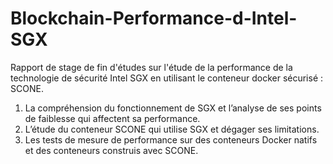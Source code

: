 # Blockchain-Performance-d-Intel-SGX
Rapport de stage de fin d'études sur l'étude de la performance de la technologie de sécurité Intel SGX en utilisant le conteneur docker sécurisé : SCONE.
1. La compréhension du fonctionnement de SGX et l’analyse de ses points de faiblesse qui affectent sa performance. 
2. L’étude du conteneur SCONE qui utilise SGX et dégager ses limitations. 
3. Les tests de mesure de performance sur des conteneurs Docker natifs et des conteneurs construis avec SCONE.
